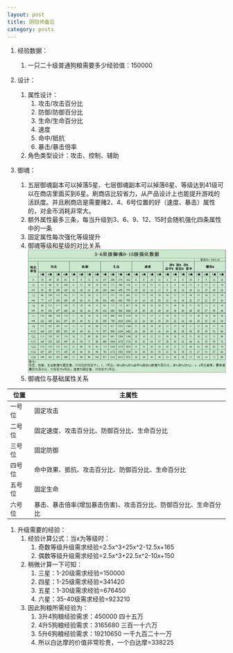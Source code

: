 ```yaml
---
layout: post
title: 阴阳师备忘
category: posts
---
```


1. 经验数据：
    1. 一只二十级普通狗粮需要多少经验值：150000

1. 设计：
    1. 属性设计：
        1. 攻击/攻击百分比
        1. 防御/防御百分比
        1. 生命/生命百分比
        1. 速度
        1. 命中/抵抗
        1. 暴击/暴击倍率
    1. 角色类型设计：攻击、控制、辅助


1. 御魂：
    1. 五层御魂副本可以掉落5星、七层御魂副本可以掉落6星、等级达到41级可以在商店里面买到6星。刷商店比较省力，从产品设计上也能提升游戏的活跃度。并且刷商店是需要赌2、4、6号位置的好（速度、暴击）属性的，对金币消耗非常大。
    1. 额外属性最多三条，每当升级到3、6、9、12、15时会随机强化四条属性中的一条
    1. 固定属性每次强化等级提升
    1. 御魂等级和星级的对比关系 ![yuhun_level_star_alt][yuhun_level_star]
    1. 御魂位与基础属性关系

| 位置 | 主属性 |
| -------- | -------- |
| 一号位 | 固定攻击 |
| 二号位 | 固定速度、攻击百分比、防御百分比、生命百分比 |
| 三号位 | 固定防御 |
| 四号位 | 命中效果、抵抗、攻击百分比、防御百分比、生命百分比 |
| 五号位 | 固定生命 |
| 六号位 | 暴击、暴击倍率(增加暴击伤害)、攻击百分比、防御百分比、生命百分比 |


1. 升级需要的经验：
    1. 经验计算公式：当x为等级时：
        1. 奇数等级升级需求经验=2.5x^3+25x^2-12.5x+165
        1. 偶数等级升级需求经验=2.5x^3+22.5x^2-10x+150
    1. 稍微计算一下可知：
        1. 三星：1-20级需求经验=150000
        1. 四星：1-25级需求经验=341420
        1. 五星：1-30级需求经验=676450
        1. 六星：35-40级需求经验=923210
    1. 因此狗粮所需经验为：
        1. 3升4狗粮经验需求：450000 四十五万
        1. 4升5狗粮经验需求：3165680 三百一十六万
        1. 5升6狗粮经验需求：19210650 一千九百二十一万
        1. 所以白达摩的价值非常珍贵，一个白达摩=338225


[yuhun_level_star]: /images/20161010-yys/yuhun.jpg "yuhun_level_star_ttl"
